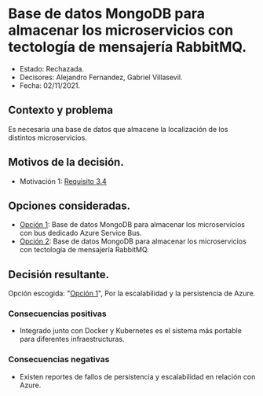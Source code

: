 # Base de datos MongoDB para almacenar los microservicios con tectología de mensajería RabbitMQ.

* Estado: Rechazada.
* Decisores: Alejandro Fernandez, Gabriel Villasevil.
* Fecha: 02/11/2021.

## Contexto y problema

Es necesaria una base de datos que almacene la localización de los distintos microservicios.

## Motivos de la decisión.

* Motivación 1: [Requisito 3.4](https://github.com/santo2927/DAS-2021-22-/blob/master/Requisitos/R3.4%20Almacenar%20Lolalización%20de%20Microservicios.txt)

## Opciones consideradas.

* [Opción 1](https://github.com/santo2927/DAS-2021-22-/edit/master/Decisión%20de%20diseño%205.1.md): Base de datos MongoDB para almacenar los microservicios con bus dedicado Azure Service Bus.
* [Opción 2](https://github.com/santo2927/DAS-2021-22-/edit/master/Decisión%20de%20diseño%205.2.md): Base de datos MongoDB para almacenar los microservicios con tectología de mensajería RabbitMQ.

## Decisión resultante.

Opción escogida: "[Opción 1](https://github.com/santo2927/DAS-2021-22-/edit/master/Decisión%20de%20diseño%205.1.md)", Por la escalabilidad y la persistencia de Azure.

### Consecuencias positivas

* Integrado junto con Docker y Kubernetes es el sistema más portable para diferentes infraestructuras.

### Consecuencias negativas

* Existen reportes de fallos de persistencia y escalabilidad en relación con Azure.
